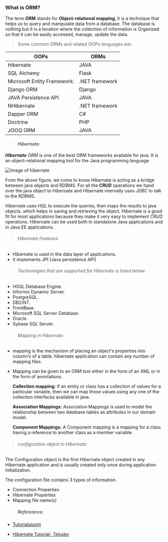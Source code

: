 ### What is ORM?

The term **ORM** stands for **Object-relational mapping**, it is a technique that helps us to query and manipulate data from a database. The database is nothing but it is a location where the collection of information is Organized so that it can be easily accessed, manage, update the data.

> Some common ORMs and related OOPs languages are:

OOPs | ORMs
-----|------
Hibernate|JAVA
SQL Alchemy|Flask
Microsoft Entity Framework:|.NET framework
Django ORM|Django
JAVA Persistence API|JAVA
NHibernate|.NET framework
Dapper ORM|C#
Doctrine|PHP
JOOQ ORM|JAVA

> #### Hibernate:

***Hibernate** ORM* is one of the best ORM frameworks available for java. It is an object–relational mapping tool for the Java programming language

![Image of hibernate](https://www.tutorialspoint.com/hibernate/images/hibernate_position.jpg)

From the above figure, we come to know Hibernate is acting as a bridge between java objects and RDBMS. For all the **CRUD** operations we hand over the java object to Hibernate and Hibernate internally uses *JDBC* to talk to the RDBMS.

Hibernate uses HQL to execute the queries, then maps the results to java objects. which helps in saving and retrieving the object. Hibernate is a good fit for most applications because they make it very easy to implement CRUD operations. Hibernate can be used both in standalone Java applications and in Java EE applications.

> ###### Hibernate Features:

  - Hibernate is used in the data layer of applications.
  - It implements JPI (Java persistence API)

> ###### Technologies that are supported for Hibernate is listed below:

- HSQL Database Engine.
- Informix Dynamic Server.
- PostgreSQL.
- DB2/NT.
- FrontBase.
- Microsoft SQL Server Database.
- Oracle.
- Sybase SQL Server.
  
> ###### Mapping in Hibernate:
- mapping is the mechanism of placing an object's properties into column’s of a table. hibernate application can contain any number of  mapping files.
- Mapping can be given to an ORM tool either in the form of an XML or in the form of annotations.
  
  **Collection mapping:**
  If an entity or class has a collection of values for a particular variable, then we can map those values using any one of the collection interfaces available in java.

  **Association Mappings:**
  Association Mappings is used to model the relationship between two database tables as attributes in our domain model.

  **Component Mappings:**
  A Component mapping is a mapping for a class having a reference to another class as a member variable.

> ###### configuration object in Hibernate:

The Configuration object is the first Hibernate object created in any Hibernate application and is usually created only once during application initialization.

The configuration file contains 3 types of information.

   - Connection Properties
   - Hibernate Properties
   - Mapping file name(s)

>##### References:

- [Tutorialspoint](https://www.tutorialspoint.com/hibernate/hibernate_batch_processing.htm)

- [Hibernate Tutorial- Telusko](https://youtu.be/JR7-EdxDSf0)
